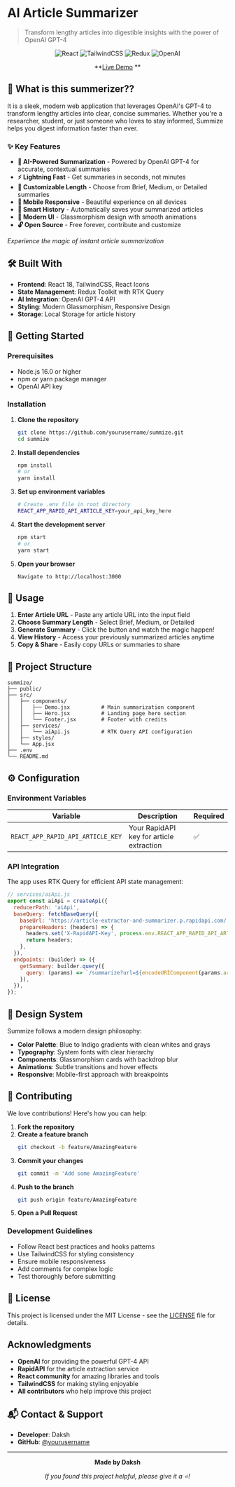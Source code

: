 # AI Article Summarizer

> Transform lengthy articles into digestible insights with the power of OpenAI GPT-4

<div align="center">

![React](https://img.shields.io/badge/react-%2320232a.svg?style=for-the-badge&logo=react&logoColor=%2361DAFB)
![TailwindCSS](https://img.shields.io/badge/tailwindcss-%2338B2AC.svg?style=for-the-badge&logo=tailwind-css&logoColor=white)
![Redux](https://img.shields.io/badge/redux-%23593d88.svg?style=for-the-badge&logo=redux&logoColor=white)
![OpenAI](https://img.shields.io/badge/OpenAI-412991?style=for-the-badge&logo=openai&logoColor=white)

**[Live Demo]([https://your-demo-link.com](https://ai-summerizer-by-daksh.netlify.app/)) **

</div>

## 🚀 What is this summerizer??

It is a sleek, modern web application that leverages OpenAI's GPT-4 to transform lengthy articles into clear, concise summaries. Whether you're a researcher, student, or just someone who loves to stay informed, Summize helps you digest information faster than ever.

### ✨ Key Features

- **🎯 AI-Powered Summarization** - Powered by OpenAI GPT-4 for accurate, contextual summaries
- **⚡ Lightning Fast** - Get summaries in seconds, not minutes
- **📏 Customizable Length** - Choose from Brief, Medium, or Detailed summaries
- **📱 Mobile Responsive** - Beautiful experience on all devices
- **💾 Smart History** - Automatically saves your summarized articles
- **🎨 Modern UI** - Glassmorphism design with smooth animations
- **🔓 Open Source** - Free forever, contribute and customize

*Experience the magic of instant article summarization*

## 🛠️ Built With

- **Frontend**: React 18, TailwindCSS, React Icons
- **State Management**: Redux Toolkit with RTK Query
- **AI Integration**: OpenAI GPT-4 API
- **Styling**: Modern Glassmorphism, Responsive Design
- **Storage**: Local Storage for article history

## 🚦 Getting Started

### Prerequisites

- Node.js 16.0 or higher
- npm or yarn package manager
- OpenAI API key

### Installation

1. **Clone the repository**
   ```bash
   git clone https://github.com/yourusername/summize.git
   cd summize
   ```

2. **Install dependencies**
   ```bash
   npm install
   # or
   yarn install
   ```

3. **Set up environment variables**
   ```bash
   # Create .env file in root directory
   REACT_APP_RAPID_API_ARTICLE_KEY=your_api_key_here
   ```

4. **Start the development server**
   ```bash
   npm start
   # or
   yarn start
   ```

5. **Open your browser**
   ```
   Navigate to http://localhost:3000
   ```

## 🎯 Usage

1. **Enter Article URL** - Paste any article URL into the input field
2. **Choose Summary Length** - Select Brief, Medium, or Detailed
3. **Generate Summary** - Click the button and watch the magic happen!
4. **View History** - Access your previously summarized articles anytime
5. **Copy & Share** - Easily copy URLs or summaries to share

## 📁 Project Structure

```
summize/
├── public/
├── src/
│   ├── components/
│   │   ├── Demo.jsx          # Main summarization component
│   │   ├── Hero.jsx          # Landing page hero section
│   │   └── Footer.jsx        # Footer with credits
│   ├── services/
│   │   └── aiApi.js          # RTK Query API configuration
│   ├── styles/
│   └── App.jsx
├── .env
└── README.md
```

## ⚙️ Configuration

### Environment Variables

| Variable | Description | Required |
|----------|-------------|----------|
| `REACT_APP_RAPID_API_ARTICLE_KEY` | Your RapidAPI key for article extraction | ✅ |

### API Integration

The app uses RTK Query for efficient API state management:

```javascript
// services/aiApi.js
export const aiApi = createApi({
  reducerPath: 'aiApi',
  baseQuery: fetchBaseQuery({
    baseUrl: 'https://article-extractor-and-summarizer.p.rapidapi.com/',
    prepareHeaders: (headers) => {
      headers.set('X-RapidAPI-Key', process.env.REACT_APP_RAPID_API_ARTICLE_KEY);
      return headers;
    },
  }),
  endpoints: (builder) => ({
    getSummary: builder.query({
      query: (params) => `/summarize?url=${encodeURIComponent(params.articleUrl)}&length=${params.length}`,
    }),
  }),
});
```

## 🎨 Design System

Summize follows a modern design philosophy:

- **Color Palette**: Blue to Indigo gradients with clean whites and grays
- **Typography**: System fonts with clear hierarchy
- **Components**: Glassmorphism cards with backdrop blur
- **Animations**: Subtle transitions and hover effects
- **Responsive**: Mobile-first approach with breakpoints

## 🤝 Contributing

We love contributions! Here's how you can help:

1. **Fork the repository**
2. **Create a feature branch**
   ```bash
   git checkout -b feature/AmazingFeature
   ```
3. **Commit your changes**
   ```bash
   git commit -m 'Add some AmazingFeature'
   ```
4. **Push to the branch**
   ```bash
   git push origin feature/AmazingFeature
   ```
5. **Open a Pull Request**

### Development Guidelines

- Follow React best practices and hooks patterns
- Use TailwindCSS for styling consistency
- Ensure mobile responsiveness
- Add comments for complex logic
- Test thoroughly before submitting

## 📝 License

This project is licensed under the MIT License - see the [LICENSE](LICENSE) file for details.

##  Acknowledgments

- **OpenAI** for providing the powerful GPT-4 API
- **RapidAPI** for the article extraction service
- **React community** for amazing libraries and tools
- **TailwindCSS** for making styling enjoyable
- **All contributors** who help improve this project

## 📬 Contact & Support

- **Developer**: Daksh
- **GitHub**: [@yourusername](https://github.com/Daksh0269)

---

<div align="center">

**Made by Daksh**

*If you found this project helpful, please give it a ⭐!*

</div>
